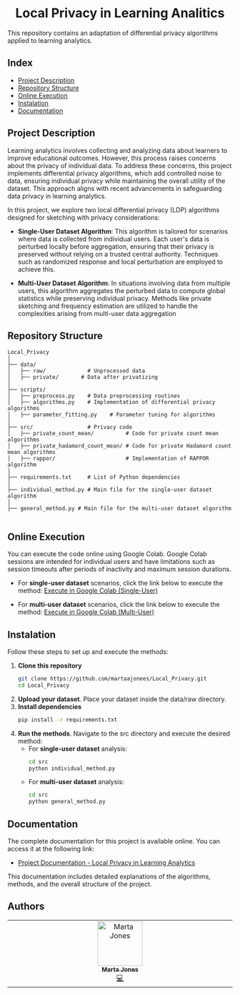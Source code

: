 <h1 align="center"> Local Privacy in Learning Analitics </h1>

This repository contains an adaptation of differential privacy algorithms applied to learning analytics.
## Index
* [Project Description](#project-description)
* [Repository Structure](#repository-structure)
* [Online Execution](#online-execution)
* [Instalation](#instalation)
* [Documentation](#documentation)

## Project Description
Learning analytics involves collecting and analyzing data about learners to improve educational outcomes. However, this process raises concerns about the privacy of individual data. To address these concerns, this project implements differential privacy algorithms, which add controlled noise to data, ensuring individual privacy while maintaining the overall utility of the dataset. This approach aligns with recent advancements in safeguarding data privacy in learning analytics. 

In this project, we explore two local differential privacy (LDP) algorithms designed for sketching with privacy considerations:

* **Single-User Dataset Algorithm**: This algorithm is tailored for scenarios where data is collected from individual users. Each user's data is perturbed locally before aggregation, ensuring that their privacy is preserved without relying on a trusted central authority. Techniques such as randomized response and local perturbation are employed to achieve this. 

* **Multi-User Dataset Algorithm**: In situations involving data from multiple users, this algorithm aggregates the perturbed data to compute global statistics while preserving individual privacy. Methods like private sketching and frequency estimation are utilized to handle the complexities arising from multi-user data aggregation

## Repository Structure
```
Local_Privacy
│
├── data/                
│   ├── raw/             # Unprocessed data
│   ├── private/       # Data after privatizing
│
├── scripts/             
│   ├── preprocess.py    # Data preprocessing routines
│   ├── algorithms.py    # Implementation of differential privacy algorithms
│   ├── parameter_fitting.py    # Parameter tuning for algorithms
│
├── src/                 # Privacy code
│   ├── private_count_mean/          # Code for private count mean algorithms
│   ├── private_hadamard_count_mean/ # Code for private Hadamard count mean algorithms
│   ├── rappor/                      # Implementation of RAPPOR algorithm
│
├── requirements.txt     # List of Python dependencies
│
├── individual_method.py # Main file for the single-user dataset algorithm
│
├── general_method.py # Main file for the multi-user dataset algorithm
   
```
## Online Execution
You can execute the code online using Google Colab. Google Colab sessions are intended for individual users and have limitations such as session timeouts after periods of inactivity and maximum session durations. 

- For **single-user dataset** scenarios, click the link below to execute the method: [Execute in Google Colab (Single-User)](https://colab.research.google.com/drive/1dY1OSfRECHFBFYaX_5ToZy-KynjT_0z0?usp=sharing)

- For **multi-user dataset** scenarios, click the link below to execute the method: [Execute in Google Colab (Multi-User)](https://colab.research.google.com/drive/1zenZ2uTNYVNylNJ7ztIj5x_cIQVXP4HV?usp=sharing)
## Instalation

Follow these steps to set up and execute the methods:
1. **Clone this repository**
   ```sh
   git clone https://github.com/martaajonees/Local_Privacy.git
   cd Local_Privacy
   ```
2. **Upload your dataset**. Place your dataset inside the data/raw directory.
3. **Install dependencies**
   ```sh
   pip install -r requirements.txt
   ```
5. **Run the methods**. Navigate to the src directory and execute the desired method:
   * For **single-user dataset** analysis:
     ```sh
     cd src
     python individual_method.py
     ```
    * For **multi-user dataset** analysis:
       ```sh
       cd src
       python general_method.py
       ```
## Documentation
The complete documentation for this project is available online. You can access it at the following link:
- [Project Documentation - Local Privacy in Learning Analytics](https://martaajonees.github.io/Local_Privacy/)

This documentation includes detailed explanations of the algorithms, methods, and the overall structure of the project.

## Authors
<!-- prettier-ignore-start -->
<!-- markdownlint-disable -->
<table>
  <tbody>
    <tr>
      <td align="center" valign="top" width="14.28%"><a href="https://github.com/martaajonees"><img src="https://avatars.githubusercontent.com/u/100365874?v=4?s=100" width="100px;" alt="Marta Jones"/><br /><sub><b>Marta Jones</b></sub></a><br /><a href="https://github.com/martaajonees/dss2023-2024-FastPark/commits?author=martaajonees" title="Code">💻</a></td>
    </tr>
  </tbody>
</table>

<!-- markdownlint-restore -->
<!-- prettier-ignore-end -->

<!-- ALL-CONTRIBUTORS-LIST:END -->

